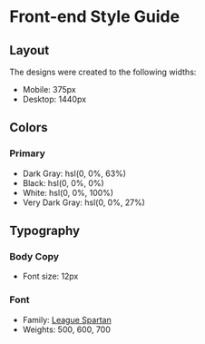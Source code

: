 # Front-end Style Guide

## Layout

The designs were created to the following widths:

- Mobile: 375px
- Desktop: 1440px

## Colors

### Primary

- Dark Gray: hsl(0, 0%, 63%)
- Black: hsl(0, 0%, 0%)
- White: hsl(0, 0%, 100%)
- Very Dark Gray: hsl(0, 0%, 27%)

## Typography

### Body Copy

- Font size: 12px

### Font

- Family: [League Spartan](https://fonts.google.com/specimen/League+Spartan)
- Weights: 500, 600, 700